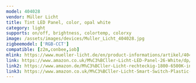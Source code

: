 ```yaml
---
model: 404028
vendor: Müller Licht 
title: Tint LED Panel, color, opal white
category: light
supports: on/off, brightness, colortemp, colorxy
image: /assets/images/devices/Muller_Licht_404028.jpg
zigbeemodel: ['RGB-CCT']
compatible: [z2m,conbee,iob]
mlink: https://www.mueller-licht.de/en/product-informations/artikel/404028/
link: https://www.amazon.co.uk/M%C3%BCller-Licht-LED-Panel-26-White/dp/B07ZPDTPS1
link2: https://www.amazon.de/M%C3%BCller-Licht-rechteckig-1800-6500K-indirektes-Fernbedienung/dp/B07ZPDTPS1
link3: https://www.amazon.co.uk/M%C3%BCller-Licht-Smart-Switch-Plastic-White/dp/B07XBTTN9W
---
```



